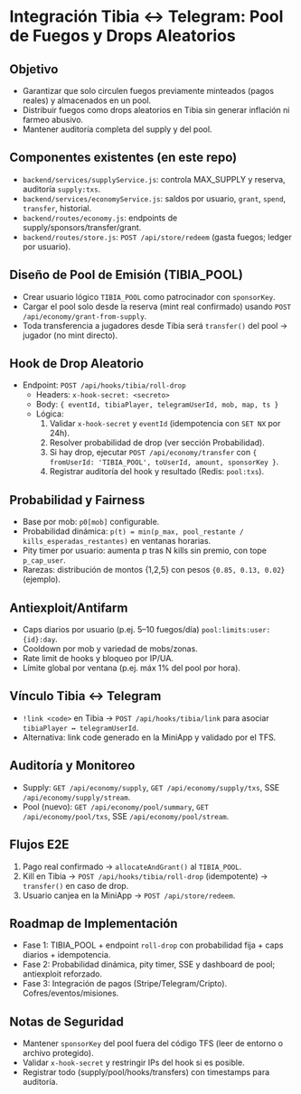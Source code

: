 # Integración Tibia ↔ Telegram: Pool de Fuegos y Drops Aleatorios

## Objetivo
- Garantizar que solo circulen fuegos previamente minteados (pagos reales) y almacenados en un pool.
- Distribuir fuegos como drops aleatorios en Tibia sin generar inflación ni farmeo abusivo.
- Mantener auditoría completa del supply y del pool.

## Componentes existentes (en este repo)
- `backend/services/supplyService.js`: controla MAX_SUPPLY y reserva, auditoría `supply:txs`.
- `backend/services/economyService.js`: saldos por usuario, `grant`, `spend`, `transfer`, historial.
- `backend/routes/economy.js`: endpoints de supply/sponsors/transfer/grant.
- `backend/routes/store.js`: `POST /api/store/redeem` (gasta fuegos; ledger por usuario).

## Diseño de Pool de Emisión (TIBIA_POOL)
- Crear usuario lógico `TIBIA_POOL` como patrocinador con `sponsorKey`.
- Cargar el pool solo desde la reserva (mint real confirmado) usando `POST /api/economy/grant-from-supply`.
- Toda transferencia a jugadores desde Tibia será `transfer()` del pool → jugador (no mint directo).

## Hook de Drop Aleatorio
- Endpoint: `POST /api/hooks/tibia/roll-drop`
  - Headers: `x-hook-secret: <secreto>`
  - Body: `{ eventId, tibiaPlayer, telegramUserId, mob, map, ts }`
  - Lógica:
    1) Validar `x-hook-secret` y `eventId` (idempotencia con `SET NX` por 24h).
    2) Resolver probabilidad de drop (ver sección Probabilidad).
    3) Si hay drop, ejecutar `POST /api/economy/transfer` con `{ fromUserId: 'TIBIA_POOL', toUserId, amount, sponsorKey }`.
    4) Registrar auditoría del hook y resultado (Redis: `pool:txs`).

## Probabilidad y Fairness
- Base por mob: `p0[mob]` configurable.
- Probabilidad dinámica: `p(t) = min(p_max, pool_restante / kills_esperadas_restantes)` en ventanas horarias.
- Pity timer por usuario: aumenta p tras N kills sin premio, con tope `p_cap_user`.
- Rarezas: distribución de montos {1,2,5} con pesos `{0.85, 0.13, 0.02}` (ejemplo).

## Antiexploit/Antifarm
- Caps diarios por usuario (p.ej. 5–10 fuegos/día) `pool:limits:user:{id}:day`.
- Cooldown por mob y variedad de mobs/zonas.
- Rate limit de hooks y bloqueo por IP/UA.
- Límite global por ventana (p.ej. máx 1% del pool por hora).

## Vínculo Tibia ↔ Telegram
- `!link <code>` en Tibia → `POST /api/hooks/tibia/link` para asociar `tibiaPlayer ↔ telegramUserId`.
- Alternativa: link code generado en la MiniApp y validado por el TFS.

## Auditoría y Monitoreo
- Supply: `GET /api/economy/supply`, `GET /api/economy/supply/txs`, SSE `/api/economy/supply/stream`.
- Pool (nuevo): `GET /api/economy/pool/summary`, `GET /api/economy/pool/txs`, SSE `/api/economy/pool/stream`.

## Flujos E2E
1) Pago real confirmado → `allocateAndGrant()` al `TIBIA_POOL`.
2) Kill en Tibia → `POST /api/hooks/tibia/roll-drop` (idempotente) → `transfer()` en caso de drop.
3) Usuario canjea en la MiniApp → `POST /api/store/redeem`.

## Roadmap de Implementación
- Fase 1: TIBIA_POOL + endpoint `roll-drop` con probabilidad fija + caps diarios + idempotencia.
- Fase 2: Probabilidad dinámica, pity timer, SSE y dashboard de pool; antiexploit reforzado.
- Fase 3: Integración de pagos (Stripe/Telegram/Cripto). Cofres/eventos/misiones.

## Notas de Seguridad
- Mantener `sponsorKey` del pool fuera del código TFS (leer de entorno o archivo protegido).
- Validar `x-hook-secret` y restringir IPs del hook si es posible.
- Registrar todo (supply/pool/hooks/transfers) con timestamps para auditoría.
